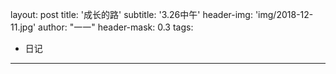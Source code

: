 layout: post
title: '成长的路'
subtitle: '3.26中午'
header-img: 'img/2018-12-11.jpg'
author: "一一"
header-mask: 0.3
tags:
  - 日记

----

